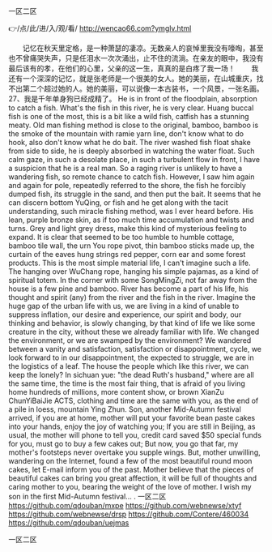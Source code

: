 
一区二区




👉/点/此/进/入/观/看/ http://wencao66.com?ymglv.html




　　记忆在秋天里定格，是一种萧瑟的凄凉。无数亲人的哀悼里我没有嚎啕，甚至也不曾痛哭失声，只是任泪水一次次涌出，止不住的流淌。在亲友的眼中，我没有最后该有的孝，在他们的心里，父亲的这一生，真真的是白疼了我一场！
　　我还有一个深深的记忆，就是张老师是一个很美的女人。她的美丽，在山城重庆，找不出第二个超过她的人。她的美丽，可以说像一本古装书，一个风景，一张名画。
	27、我是千年单身狗已经成精了。
He is in front of the floodplain, absorption to catch a fish.
What's the fish in this river, he is very clear.
Huang buccal fish is one of the most, this is a bit like a wild fish, catfish has a stunning meaty.
Old man fishing method is close to the original, bamboo, bamboo is the smoke of the mountain with ramie yarn line, don't know what to do hook, also don't know what he do bait.
The river washed fish float shake from side to side, he is deeply absorbed in watching the water float.
Such calm gaze, in such a desolate place, in such a turbulent flow in front, I have a suspicion that he is a real man.
So a raging river is unlikely to have a wandering fish, so remote chance to catch fish.
However, I saw him again and again for pole, repeatedly referred to the shore, the fish he forcibly dumped fish, its struggle in the sand, and then put the bait.
It seems that he can discern bottom YuQing, or fish and he get along with the tacit understanding, such miracle fishing method, was I ever heard before.
His lean, purple bronze skin, as if too much time accumulation and twists and turns.
Grey and light grey dress, make this kind of mysterious feeling to expand.
It is clear that seemed to be too humble to humble cottage, bamboo tile wall, the urn You rope pivot, thin bamboo sticks made up, the curtain of the eaves hung strings red pepper, corn ear and some forest products.
This is the most simple material life, I can't imagine such a life.
The hanging over WuChang rope, hanging his simple pajamas, as a kind of spiritual totem.
In the corner with some SongMingZi, not far away from the house is a few pine and bamboo.
River has become a part of his life, his thought and spirit (any) from the river and the fish in the river.
Imagine the huge gap of the urban life with us, we are living in a kind of unable to suppress inflation, our desire and experience, our spirit and body, our thinking and behavior, is slowly changing, by that kind of life we like some creature in the city, without these we already familiar with life.
We changed the environment, or we are swamped by the environment?
We wandered between a vanity and satisfaction, satisfaction or disappointment, cycle, we look forward to in our disappointment, the expected to struggle, we are in the logistics of a leaf.
The house the people which like this river, we can keep the lonely?
In sichuan yue: "the dead Ruth's husband," where are all the same time, the time is the most fair thing, that is afraid of you living home hundreds of millions, more content show, or brown XianZu ChunYiBaiJie ACTS, clothing and time are the same with you, as the end of a pile in loess, mountain Ying Zhun.
Son, another Mid-Autumn festival arrived, if you are at home, mother will put your favorite bean paste cakes into your hands, enjoy the joy of watching you;
If you are still in Beijing, as usual, the mother will phone to tell you, credit card saved $50 special funds for you, must go to buy a few cakes out;
But now, you go that far, my mother's footsteps never overtake you supple wings.
But, mother unwilling, wandering on the Internet, found a few of the most beautiful round moon cakes, let E-mail inform you of the past.
Mother believe that the pieces of beautiful cakes can bring you great affection, it will be full of thoughts and caring mother to you, bearing the weight of the love of mother. I wish my son in the first Mid-Autumn festival...
.
一区二区 https://github.com/qdouban/mxpe
https://github.com/webnewse/xtyf
https://github.com/webnewse/drsp
https://github.com/Contere/460034
https://github.com/qdouban/uejmas





一区二区
